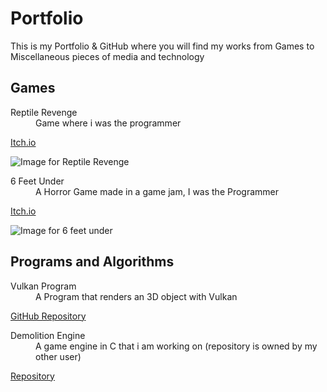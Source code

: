# Portfolio

This is my Portfolio & GitHub where you will find my works from Games to Miscellaneous pieces of media and technology


## Games

<dl>
<dt>Reptile Revenge</dt>
<dd>Game where i was the programmer</dd>
    
[Itch.io](https://stadingames.itch.io/reptile-revenge)
    
    
![Image for Reptile Revenge](https://img.itch.zone/aW1nLzYxMTQwNTcucG5n/315x250%23c/WWpHPs.png "Reptile Revenge")
    
    
<dt>6 Feet Under</dt>
<dd>A Horror Game made in a game jam, I was the Programmer</dd>
    
[Itch.io](https://count-x.itch.io/6-feet-under)
    
![Image for 6 feet under](https://img.itch.zone/aW1nLzEwNDQyMzc3LmpwZw==/315x250%23c/nK60D3.jpg "6 Feet Under")
    
    
</dl>


## Programs and Algorithms

<dl>
<dt>Vulkan Program</dt>
<dd>A Program that renders an 3D object with Vulkan</dd>

[GitHub Repository](https://github.com/Count-X/VulkanTut)

<dt>Demolition Engine</dt>
<dd>A game engine in C that i am working on (repository is owned by my other user)</dd>

[Repository](https://github.com/Webscum/DemolitionEngine)
    
    
